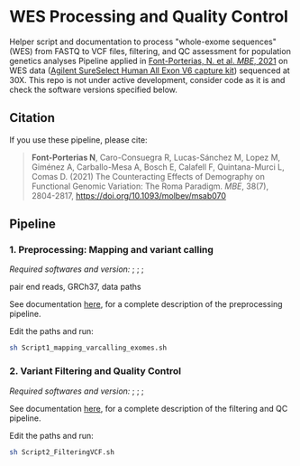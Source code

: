 # WES Processing and Quality Control
Helper script and documentation to process "whole-exome sequences" (WES) from FASTQ to VCF files, filtering, and QC assessment for population genetics analyses
Pipeline applied in [Font-Porterias, N. et al. *MBE*, 2021](https://doi.org/10.1093/molbev/msab070) on  WES data ([Agilent SureSelect Human All Exon V6 capture kit](https://www.agilent.com/cs/library/datasheets/public/SureSelect%20V6%20DataSheet%205991-5572EN.pdf)) sequenced at 30X. This repo is not under active development, consider code as it is and check the software versions specified below. 



## Citation

If you use these pipeline, please cite: 

> **Font-Porterias N**, Caro-Consuegra R, Lucas-Sánchez M, Lopez M, Giménez A, Carballo-Mesa A, Bosch E, Calafell F, Quintana-Murci L, Comas D. (2021) The Counteracting Effects of Demography on Functional Genomic Variation: The Roma Paradigm. *MBE*, 38(7), 2804-2817, https://doi.org/10.1093/molbev/msab070


## Pipeline
### 1. Preprocessing: Mapping and variant calling
*Required softwares and version:* ; ; ;

pair end reads, GRCh37, data paths

See documentation [here](Documentation/Pipeline1_WES_preprocessing_pipeline.pdf), for a complete description of the preprocessing pipeline. 

Edit the paths and run:
```bash
sh Script1_mapping_varcalling_exomes.sh
```

### 2. Variant Filtering and Quality Control
*Required softwares and version:* ; ; ;

See documentation [here](Documentation/Pipeline2.VariantFiltering.pdf), for a complete description of the filtering and QC pipeline. 

Edit the paths and run:
```bash
sh Script2_FilteringVCF.sh
```
